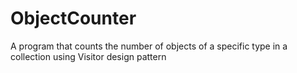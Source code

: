 # ObjectCounter
A program that counts the number of objects of a specific type in a collection using Visitor design pattern
